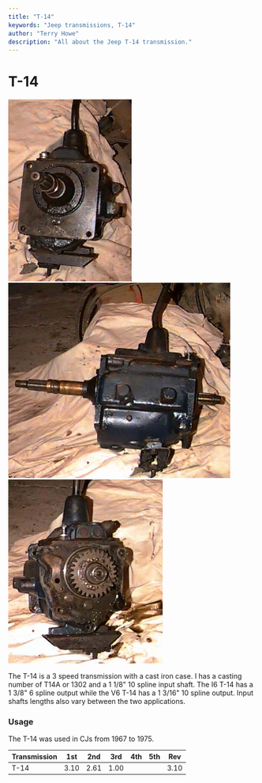 ```yaml
---
title: "T-14"
keywords: "Jeep transmissions, T-14"
author: "Terry Howe"
description: "All about the Jeep T-14 transmission."
---
```

# T-14

![T-14 front](../../img/transmission/factory/t14f.jpg) ![T-14 side](../../img/transmission/factory/t14s.jpg) ![T-14 back](../../img/transmission/factory/t14b.jpg)

The T-14 is a 3 speed transmission with a cast iron case. I has a casting number of T14A or 1302 and a 1 1/8" 10 spline input shaft. The I6 T-14 has a 1 3/8" 6 spline output while the V6 T-14 has a 1 3/16" 10 spline output. Input shafts lengths also vary between the two applications.

### Usage

The T-14 was used in CJs from 1967 to 1975.

| Transmission | 1st  | 2nd  | 3rd  | 4th | 5th | Rev  |
|--------------|------|------|------|-----|-----|------|
| T-14         | 3.10 | 2.61 | 1.00 |     |     | 3.10 |
